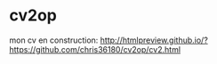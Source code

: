 # cv2op
mon cv en construction:
http://htmlpreview.github.io/?https://github.com/chris36180/cv2op/cv2.html
